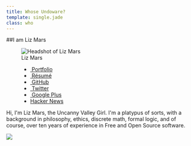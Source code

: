 ```yaml
---
title: Whose Undoware?
template: single.jade
class: who
---
```


##I am Liz Mars

<div class="column-group gutters">

<figure class="large-50 medium-100 small-100">

<img src="https://undoware-cdn.appspot.com/raster/headshot.jpg" alt="Headshot of Liz Mars">
<figcaption>
Liz Mars
</figcaption>
</figure>

<div class="large-50 medium-100 small-100">

<menu>
<ul>
<li><a href="/portfolio/"><i class="icon-2x icon-briefcase"></i>&nbsp;Portfolio</a></li>
<li><a href="/cv/"><i class="icon-2x icon-magic"></i>&nbsp;Résumé</a></li>
<li><a href="/github/"><i class="icon-2x icon-github-alt"></i>&nbsp;GitHub</a></li>
<li><a href="https://twitter.com/undoware/"><i class="icon-2x icon-twitter"></i>&nbsp;Twitter</a></li>
<li><a href="https://plus.google.com/117975080165825944609/"><i class="icon-2x icon-google-plus"></i>&nbsp;Google Plus</a></li>
<li><a href="https://news.ycombinator.com/user?id=undoware"/><i class="icon-2x icon-beaker"></i>Hacker News</a></li>
</ul>

</menu>

<p>
Hi, I'm Liz Mars, the Uncanny Valley Girl. I'm a platypus of sorts, with a background in philosophy, ethics, discrete math, formal logic, and of course, over ten years of experience in Free and Open Source software. 
</p>

</div>


</div>
<a href="/portfolio/"> <img src="https://undoware-cdn.appspot.com/raster/signature.png" style="max-width: 192px"> </a>
<link rel="me" href="https://plus.google.com/u/1/117975080165825944609"/>
